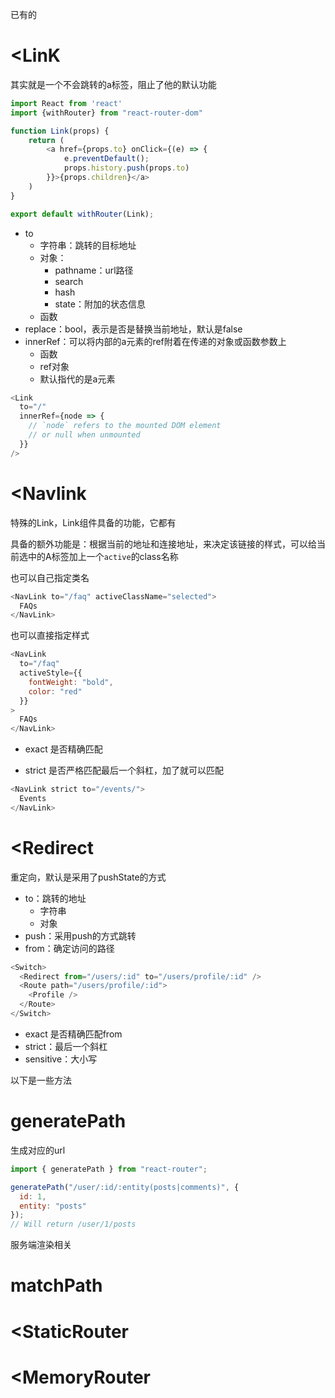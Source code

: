 已有的


# <LinK

其实就是一个不会跳转的a标签，阻止了他的默认功能

```js
import React from 'react'
import {withRouter} from "react-router-dom"

function Link(props) {
    return (
        <a href={props.to} onClick={(e) => {
            e.preventDefault();
            props.history.push(props.to)
        }}>{props.children}</a>
    )
}

export default withRouter(Link);
```

* to
    - 字符串：跳转的目标地址
    - 对象：
        - pathname：url路径
        - search
        - hash
        - state：附加的状态信息
    - 函数
* replace：bool，表示是否是替换当前地址，默认是false
* innerRef：可以将内部的a元素的ref附着在传递的对象或函数参数上
    - 函数
    - ref对象
    - 默认指代的是a元素
```js
<Link
  to="/"
  innerRef={node => {
    // `node` refers to the mounted DOM element
    // or null when unmounted
  }}
/>
```
# <Navlink

特殊的Link，Link组件具备的功能，它都有

具备的额外功能是：根据当前的地址和连接地址，来决定该链接的样式，可以给当前选中的A标签加上一个```active```的class名称

也可以自己指定类名
```js
<NavLink to="/faq" activeClassName="selected">
  FAQs
</NavLink>
```

也可以直接指定样式
```js
<NavLink
  to="/faq"
  activeStyle={{
    fontWeight: "bold",
    color: "red"
  }}
>
  FAQs
</NavLink>
```

* exact 是否精确匹配

* strict 是否严格匹配最后一个斜杠，加了就可以匹配
```js
<NavLink strict to="/events/">
  Events
</NavLink>
```



# <Redirect

重定向，默认是采用了pushState的方式

* to：跳转的地址
    - 字符串
    - 对象
* push：采用push的方式跳转
* from：确定访问的路径
```js
<Switch>
  <Redirect from="/users/:id" to="/users/profile/:id" />
  <Route path="/users/profile/:id">
    <Profile />
  </Route>
</Switch>

```
* exact 是否精确匹配from
* strict：最后一个斜杠
* sensitive：大小写

以下是一些方法

# generatePath 
生成对应的url
```js
import { generatePath } from "react-router";

generatePath("/user/:id/:entity(posts|comments)", {
  id: 1,
  entity: "posts"
});
// Will return /user/1/posts
```

服务端渲染相关
# matchPath

# <StaticRouter

# <MemoryRouter